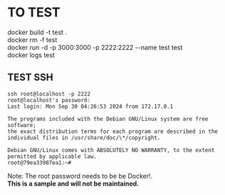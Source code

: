 # TO TEST

docker build -t test .  
docker rm -f test  
docker run -d -p 3000:3000 -p 2222:2222 --name test test  
docker logs test

## TEST SSH

```plaintext
ssh root@localhost -p 2222
root@localhost's password:
Last login: Mon Sep 30 04:26:53 2024 from 172.17.0.1

The programs included with the Debian GNU/Linux system are free software;
the exact distribution terms for each program are described in the
individual files in /usr/share/doc/\*/copyright.

Debian GNU/Linux comes with ABSOLUTELY NO WARRANTY, to the extent
permitted by applicable law.
root@79ea33987ea1:~#
```

Note: The root password needs to be be Docker!.  
**This is a sample and will not be maintained.**
